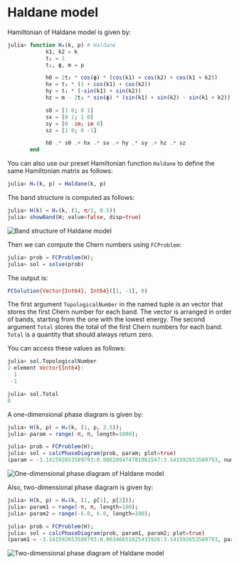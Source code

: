 # Haldane model

Hamiltonian of Haldane model is given by:

```julia
julia> function H₀(k, p) # Haldane
            k1, k2 = k
            t₁ = 1
            t₂, ϕ, m = p

            h0 = 2t₂ * cos(ϕ) * (cos(k1) + cos(k2) + cos(k1 + k2))
            hx = t₁ * (1 + cos(k1) + cos(k2))
            hy = t₁ * (-sin(k1) + sin(k2))
            hz = m - 2t₂ * sin(ϕ) * (sin(k1) + sin(k2) - sin(k1 + k2))

            s0 = [1 0; 0 1]
            sx = [0 1; 1 0]
            sy = [0 -im; im 0]
            sz = [1 0; 0 -1]

            h0 .* s0 .+ hx .* sx .+ hy .* sy .+ hz .* sz
       end
```
You can also use our preset Hamiltonian function `Haldane` to define the same Hamiltonian matrix as follows:

```julia
julia> H₀(k, p) = Haldane(k, p)
```

The band structure is computed as follows:

```julia
julia> H(k) = H₀(k, (1, π/3, 0.5))
julia> showBand(H; value=false, disp=true)
```


![Band structure of Haldane model](https://github.com/KskAdch/TopologicalNumbers.jl/assets/139373570/5f1da3f6-c0d8-4bd7-84cf-a591bf59a137)


Then we can compute the Chern numbers using `FCProblem`:

```julia
julia> prob = FCProblem(H);
julia> sol = solve(prob)
```

The output is:

```julia
FCSolution{Vector{Int64}, Int64}([1, -1], 0)
```

The first argument `TopologicalNumber` in the named tuple is an vector that stores the first Chern number for each band. 
The vector is arranged in order of bands, starting from the one with the lowest energy.
The second argument `Total` stores the total of the first Chern numbers for each band.
`Total` is a quantity that should always return zero.

You can access these values as follows:

```julia
julia> sol.TopologicalNumber
2-element Vector{Int64}:
  1
 -1

julia> sol.Total
0
```


A one-dimensional phase diagram is given by:

```julia
julia> H(k, p) = H₀(k, (1, p, 2.5));
julia> param = range(-π, π, length=1000);

julia> prob = FCProblem(H);
julia> sol = calcPhaseDiagram(prob, param; plot=true)
(param = -3.141592653589793:0.006289474781961547:3.141592653589793, nums = [0 0; 0 0; … ; 0 0; 0 0])
```

![One-dimensional phase diagram of Haldane model](https://github.com/KskAdch/TopologicalNumbers.jl/assets/139373570/bb9682bc-55a2-41c8-ba1f-b90763e9233f)

Also, two-dimensional phase diagram is given by:

```julia
julia> H(k, p) = H₀(k, (1, p[1], p[2]));
julia> param1 = range(-π, π, length=100);
julia> param2 = range(-6.0, 6.0, length=100);

julia> prob = FCProblem(H);
julia> sol = calcPhaseDiagram(prob, param1, param2; plot=true)
(param1 = -3.141592653589793:0.06346651825433926:3.141592653589793, param2 = -6.0:0.12121212121212122:6.0, nums = [0 0 … 0 0; 0 0 … 0 0;;; 0 0 … 0 0; 0 0 … 0 0;;; 0 0 … 0 0; 0 0 … 0 0;;; … ;;; 0 0 … 0 0; 0 0 … 0 0;;; 0 0 … 0 0; 0 0 … 0 0;;; 0 0 … 0 0; 0 0 … 0 0])
```

![Two-dimensional phase diagram of Haldane model](https://github.com/KskAdch/TopologicalNumbers.jl/assets/139373570/a61ca3b0-28b9-44a8-b50f-67547a453ebe)

